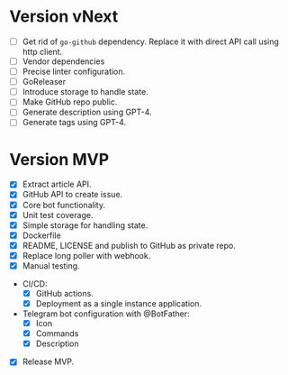 # Version vNext

- [ ] Get rid of `go-github` dependency. Replace it with direct API call using http client.
- [ ] Vendor dependencies
- [ ] Precise linter configuration.
- [ ] GoReleaser
- [ ] Introduce storage to handle state.
- [ ] Make GitHub repo public.
- [ ] Generate description using GPT-4.
- [ ] Generate tags using GPT-4.

# Version MVP

- [x] Extract article API.
- [x] GitHub API to create issue.
- [x] Core bot functionality.
- [x] Unit test coverage.
- [x] Simple storage for handling state.
- [x] Dockerfile
- [x] README, LICENSE and publish to GitHub as private repo.
- [x] Replace long poller with webhook.
- [x] Manual testing.
- CI/CD:
  - [x] GitHub actions.
  - [x] Deployment as a single instance application.
- Telegram bot configuration with @BotFather:
  - [x] Icon
  - [x] Commands
  - [x] Description
- [x] Release MVP.

